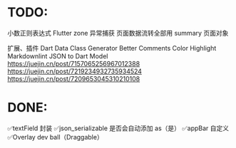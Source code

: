 # TODO:
小数正则表达式
Flutter zone 异常捕获
页面数据流转全部用 summary 页面对象

扩展、插件
Dart Data Class Generator
Better Comments
Color Highlight
Markdownlint
JSON to Dart Model
https://juejin.cn/post/7157065256967012388
https://juejin.cn/post/7219234932735934524
https://juejin.cn/post/7209653045310210108


# DONE:
✅textField 封装
✅json_serializable 是否会自动添加 as（是）
✅appBar 自定义
✅Overlay dev ball（Draggable）



